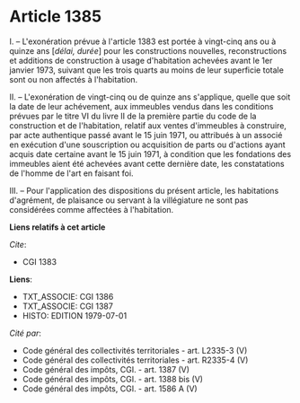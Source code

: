 # Article 1385

I. – L'exonération prévue à l'article 1383 est portée à vingt-cinq ans ou à quinze ans [*délai, durée*] pour les
constructions nouvelles, reconstructions et additions de construction à usage d'habitation achevées avant le 1er janvier
1973, suivant que les trois quarts au moins de leur superficie totale sont ou non affectés à l'habitation.

II. – L'exonération de vingt-cinq ou de quinze ans s'applique, quelle que soit la date de leur achévement, aux immeubles
vendus dans les conditions prévues par le titre VI du livre II de la première partie du code de la construction et de
l'habitation, relatif aux ventes d'immeubles à construire, par acte authentique passé avant le 15 juin 1971, ou attribués à
un associé en exécution d'une souscription ou acquisition de parts ou d'actions ayant acquis date certaine avant le 15 juin
1971, à condition que les fondations des immeubles aient été achevées avant cette dernière date, les constatations de l'homme
de l'art en faisant foi.

III. – Pour l'application des dispositions du présent article, les habitations d'agrément, de plaisance ou servant à la
villégiature ne sont pas considérées comme affectées à l'habitation.

**Liens relatifs à cet article**

_Cite_:

  - CGI 1383

**Liens**:

  - TXT_ASSOCIE: CGI 1386
  - TXT_ASSOCIE: CGI 1387
  - HISTO: EDITION 1979-07-01

_Cité par_:

  - Code général des collectivités territoriales - art. L2335-3 (V)
  - Code général des collectivités territoriales - art. R2335-4 (V)
  - Code général des impôts, CGI. - art. 1387 (V)
  - Code général des impôts, CGI. - art. 1388 bis (V)
  - Code général des impôts, CGI. - art. 1586 A (V)
